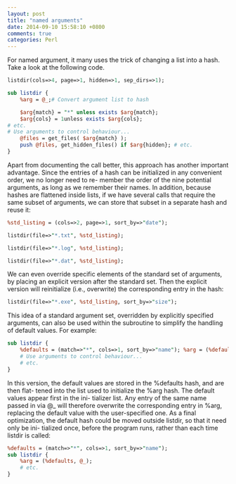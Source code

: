 ```yaml
---
layout: post
title: "named arguments"
date: 2014-09-10 15:58:10 +0800
comments: true
categories: Perl
---
```

For named argument, it many uses the trick of changing a list into a hash. Take a look at the following code.  

```pl
listdir(cols=>4, page=>1, hidden=>1, sep_dirs=>1);    

sub listdir {
	%arg = @_;# Convert argument list to hash

	$arg{match} = "*" unless exists $arg{match}; 
	$arg{cols} = 1unless exists $arg{cols};# etc.# Use arguments to control behaviour...	@files = get_files( $arg{match} );	push @files, get_hidden_files() if $arg{hidden}; # etc.}
```   

Apart from documenting the call better, this approach has another important advantage. Since the entries of a hash can be initialized in any convenient order, we no longer need to re- member the order of the nine potential arguments, as long as we remember their names. In addition, because hashes are flattened inside lists, if we have several calls that require the same subset of arguments, we can store that subset in a separate hash and reuse it:    

```pl
%std_listing = (cols=>2, page=>1, sort_by=>"date");   

listdir(file=>"*.txt", %std_listing);     
listdir(file=>"*.log", %std_listing);      
listdir(file=>"*.dat", %std_listing);
```    

We can even override specific elements of the standard set of arguments, by placing an explicit version after the standard set. Then the explicit version will reinitialize (i.e., overwrite) the corresponding entry in the hash:      

```pl
listdir(file=>"*.exe", %std_listing, sort_by=>"size");
```    

This idea of a standard argument set, overridden by explicitly specified arguments, can also be used within the subroutine to simplify the handling of default values. For example:   

```pl
sub listdir {	%defaults = (match=>"*", cols=>1, sort_by=>"name"); %arg = (%defaults, @_);	# Use arguments to control behaviour...		# etc.}
```   
In this version, the default values are stored in the %defaults hash, and are then flat- tened into the list used to initialize the %arg hash. The default values appear first in the ini- tializer list. Any entry of the same name passed in via @_ will therefore overwrite the corresponding entry in %arg, replacing the default value with the user-specified one. As a final optimization, the default hash could be moved outside listdir, so that it need only be ini- tialized once, before the program runs, rather than each time listdir is called:    

```pl
%defaults = (match=>"*", cols=>1, sort_by=>"name");sub listdir {	%arg = (%defaults, @_);	# etc.}
```